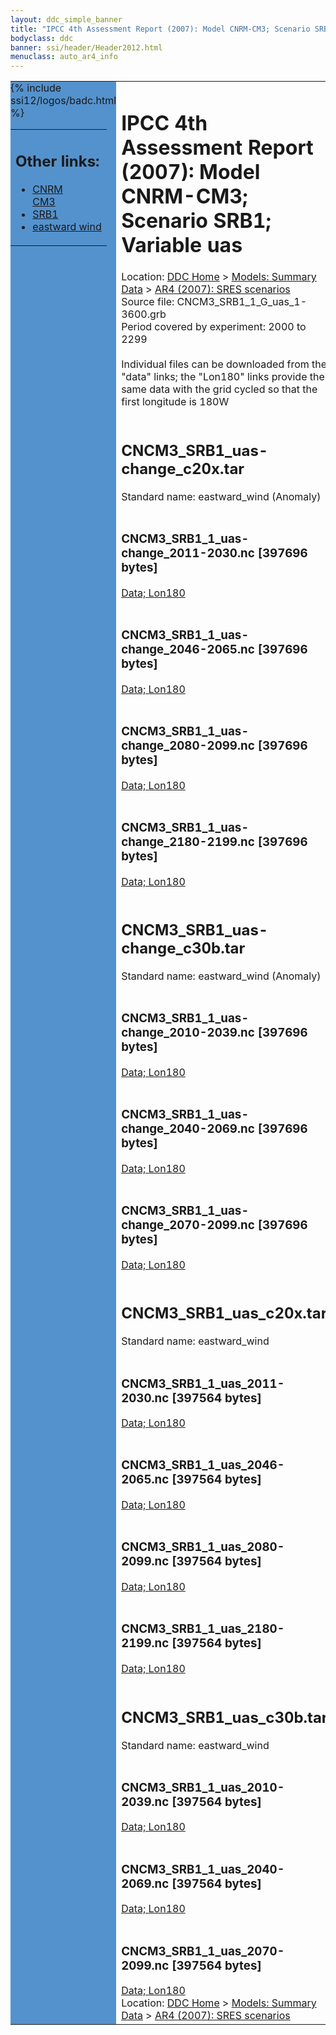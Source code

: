 ```yaml
---
layout: ddc_simple_banner
title: "IPCC 4th Assessment Report (2007): Model CNRM-CM3; Scenario SRB1; Variable uas"
bodyclass: ddc
banner: ssi/header/Header2012.html
menuclass: auto_ar4_info
---
```



<table width="100%" border="0" cellspacing="0" cellpadding="0" style="border-collapse: collapse;">
<tr style="margin:0;padding:0;border:0;">
<td style="margin:0;padding:0;border:0;height:1pt;width:150pt;background:#5492CD;" valign="top" >

<div id="lh-col2" class="auto_ar4_info">
<table class="menumain" bgcolor="#5492CD" cellspacing="0" width="100%" border="0">
<tr><td>
<h2> Other links:</h2>
<ul>
<li><a href="/auto/ar4/model-CNRM-CM3.html">CNRM<br/>CM3</a></li>
<li><a href="/auto/ar4/scenario-SRB1.html">SRB1</a></li>
<li><a href="/auto/ar4/var-eastward_wind.html">eastward wind</a></li>
</ul>
</td></tr>
{% include ssi12/logos/badc.html %}
</table>
</div>
</td>
<td><h1>IPCC 4th Assessment Report (2007): Model CNRM-CM3; Scenario SRB1; Variable uas</h1>

<!-- Breadcrumb1 -->
<div id="breadcrumb1" align="left">
Location: <a href="/index.html">DDC Home</a> > <a href="/sim/gcm_clim/">Models: Summary Data</a>
> <a href="/sim/gcm_clim/SRES_AR4/index.html">AR4 (2007): SRES scenarios</a>
</div>
<!-- End of Breadcrumb1 -->Source file: CNCM3_SRB1_1_G_uas_1-3600.grb
<br/>
Period covered by experiment: 2000 to 2299<br/>
<br/>Individual files can be downloaded from the "data" links; the "Lon180" links provide the same data
         with the grid cycled so that the first longitude is 180W<br/>
<br/><h2>CNCM3_SRB1_uas-change_c20x.tar</h2>
Standard name: eastward_wind (Anomaly)<br>
<br/><h3>CNCM3_SRB1_1_uas-change_2011-2030.nc [397696 bytes]</h3>
<a href="http://apps.ipcc-data.org/cgi-bin/downl/ar4_nc/uas/CNCM3_SRB1_1_uas-change_2011-2030.nc">Data; </a><a href="http://apps.ipcc-data.org/cgi-bin/downl/ar4_nc/uas/CNCM3_SRB1_1_uas-change_2011-2030.cyto180.nc"> Lon180</a><br/>
<br/><h3>CNCM3_SRB1_1_uas-change_2046-2065.nc [397696 bytes]</h3>
<a href="http://apps.ipcc-data.org/cgi-bin/downl/ar4_nc/uas/CNCM3_SRB1_1_uas-change_2046-2065.nc">Data; </a><a href="http://apps.ipcc-data.org/cgi-bin/downl/ar4_nc/uas/CNCM3_SRB1_1_uas-change_2046-2065.cyto180.nc"> Lon180</a><br/>
<br/><h3>CNCM3_SRB1_1_uas-change_2080-2099.nc [397696 bytes]</h3>
<a href="http://apps.ipcc-data.org/cgi-bin/downl/ar4_nc/uas/CNCM3_SRB1_1_uas-change_2080-2099.nc">Data; </a><a href="http://apps.ipcc-data.org/cgi-bin/downl/ar4_nc/uas/CNCM3_SRB1_1_uas-change_2080-2099.cyto180.nc"> Lon180</a><br/>
<br/><h3>CNCM3_SRB1_1_uas-change_2180-2199.nc [397696 bytes]</h3>
<a href="http://apps.ipcc-data.org/cgi-bin/downl/ar4_nc/uas/CNCM3_SRB1_1_uas-change_2180-2199.nc">Data; </a><a href="http://apps.ipcc-data.org/cgi-bin/downl/ar4_nc/uas/CNCM3_SRB1_1_uas-change_2180-2199.cyto180.nc"> Lon180</a><br/>
<br/><h2>CNCM3_SRB1_uas-change_c30b.tar</h2>
Standard name: eastward_wind (Anomaly)<br>
<br/><h3>CNCM3_SRB1_1_uas-change_2010-2039.nc [397696 bytes]</h3>
<a href="http://apps.ipcc-data.org/cgi-bin/downl/ar4_nc/uas/CNCM3_SRB1_1_uas-change_2010-2039.nc">Data; </a><a href="http://apps.ipcc-data.org/cgi-bin/downl/ar4_nc/uas/CNCM3_SRB1_1_uas-change_2010-2039.cyto180.nc"> Lon180</a><br/>
<br/><h3>CNCM3_SRB1_1_uas-change_2040-2069.nc [397696 bytes]</h3>
<a href="http://apps.ipcc-data.org/cgi-bin/downl/ar4_nc/uas/CNCM3_SRB1_1_uas-change_2040-2069.nc">Data; </a><a href="http://apps.ipcc-data.org/cgi-bin/downl/ar4_nc/uas/CNCM3_SRB1_1_uas-change_2040-2069.cyto180.nc"> Lon180</a><br/>
<br/><h3>CNCM3_SRB1_1_uas-change_2070-2099.nc [397696 bytes]</h3>
<a href="http://apps.ipcc-data.org/cgi-bin/downl/ar4_nc/uas/CNCM3_SRB1_1_uas-change_2070-2099.nc">Data; </a><a href="http://apps.ipcc-data.org/cgi-bin/downl/ar4_nc/uas/CNCM3_SRB1_1_uas-change_2070-2099.cyto180.nc"> Lon180</a><br/>
<br/><h2>CNCM3_SRB1_uas_c20x.tar</h2>
Standard name: eastward_wind<br>
<br/><h3>CNCM3_SRB1_1_uas_2011-2030.nc [397564 bytes]</h3>
<a href="http://apps.ipcc-data.org/cgi-bin/downl/ar4_nc/uas/CNCM3_SRB1_1_uas_2011-2030.nc">Data; </a><a href="http://apps.ipcc-data.org/cgi-bin/downl/ar4_nc/uas/CNCM3_SRB1_1_uas_2011-2030.cyto180.nc"> Lon180</a><br/>
<br/><h3>CNCM3_SRB1_1_uas_2046-2065.nc [397564 bytes]</h3>
<a href="http://apps.ipcc-data.org/cgi-bin/downl/ar4_nc/uas/CNCM3_SRB1_1_uas_2046-2065.nc">Data; </a><a href="http://apps.ipcc-data.org/cgi-bin/downl/ar4_nc/uas/CNCM3_SRB1_1_uas_2046-2065.cyto180.nc"> Lon180</a><br/>
<br/><h3>CNCM3_SRB1_1_uas_2080-2099.nc [397564 bytes]</h3>
<a href="http://apps.ipcc-data.org/cgi-bin/downl/ar4_nc/uas/CNCM3_SRB1_1_uas_2080-2099.nc">Data; </a><a href="http://apps.ipcc-data.org/cgi-bin/downl/ar4_nc/uas/CNCM3_SRB1_1_uas_2080-2099.cyto180.nc"> Lon180</a><br/>
<br/><h3>CNCM3_SRB1_1_uas_2180-2199.nc [397564 bytes]</h3>
<a href="http://apps.ipcc-data.org/cgi-bin/downl/ar4_nc/uas/CNCM3_SRB1_1_uas_2180-2199.nc">Data; </a><a href="http://apps.ipcc-data.org/cgi-bin/downl/ar4_nc/uas/CNCM3_SRB1_1_uas_2180-2199.cyto180.nc"> Lon180</a><br/>
<br/><h2>CNCM3_SRB1_uas_c30b.tar</h2>
Standard name: eastward_wind<br>
<br/><h3>CNCM3_SRB1_1_uas_2010-2039.nc [397564 bytes]</h3>
<a href="http://apps.ipcc-data.org/cgi-bin/downl/ar4_nc/uas/CNCM3_SRB1_1_uas_2010-2039.nc">Data; </a><a href="http://apps.ipcc-data.org/cgi-bin/downl/ar4_nc/uas/CNCM3_SRB1_1_uas_2010-2039.cyto180.nc"> Lon180</a><br/>
<br/><h3>CNCM3_SRB1_1_uas_2040-2069.nc [397564 bytes]</h3>
<a href="http://apps.ipcc-data.org/cgi-bin/downl/ar4_nc/uas/CNCM3_SRB1_1_uas_2040-2069.nc">Data; </a><a href="http://apps.ipcc-data.org/cgi-bin/downl/ar4_nc/uas/CNCM3_SRB1_1_uas_2040-2069.cyto180.nc"> Lon180</a><br/>
<br/><h3>CNCM3_SRB1_1_uas_2070-2099.nc [397564 bytes]</h3>
<a href="http://apps.ipcc-data.org/cgi-bin/downl/ar4_nc/uas/CNCM3_SRB1_1_uas_2070-2099.nc">Data; </a><a href="http://apps.ipcc-data.org/cgi-bin/downl/ar4_nc/uas/CNCM3_SRB1_1_uas_2070-2099.cyto180.nc"> Lon180</a><br/>
<!-- Breadcrumb2 -->
<div id="breadcrumb2" align="left">
Location: <a href="/index.html">DDC Home</a> > <a href="/sim/gcm_clim/">Models: Summary Data</a>
> <a href="/sim/gcm_clim/SRES_AR4/index.html">AR4 (2007): SRES scenarios</a>
</div>
<!-- End of Breadcrumb2 --></td></tr></table>

